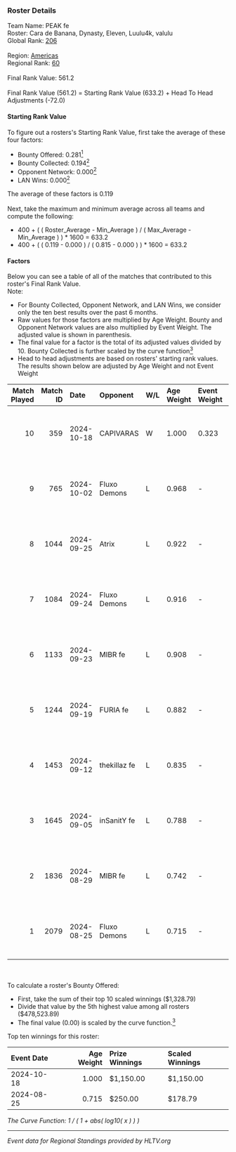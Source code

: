 ### Roster Details<br />
Team Name: PEAK fe<br />
Roster: Cara de Banana, Dynasty, Eleven, Luulu4k, valulu<br />
Global Rank: [206](../../standings_global_2024_11_06.md)<br />
<br />
Region: [Americas]( ../../standings_americas_2024_11_06.md)<br />
Regional Rank: [60]( ../../standings_americas_2024_11_06.md)<br />
<br />
Final Rank Value:  561.2<br />
<br />
Final Rank Value (561.2) = Starting Rank Value (633.2) + Head To Head Adjustments (-72.0)<br />

#### Starting Rank Value<br />
To figure out a rosters's Starting Rank Value, first take the average of these four factors:<br />
- Bounty Offered: 0.281[<sup>1</sup>](#table2)
- Bounty Collected: 0.194[<sup>2</sup>](#table1)
- Opponent Network: 0.000[<sup>2</sup>](#table1)
- LAN Wins: 0.000[<sup>2</sup>](#table1)

The average of these factors is 0.119<br />
<br />
Next, take the maximum and minimum average across all teams and compute the following:<br />
- 400 + ( ( Roster_Average - Min_Average ) / ( Max_Average - Min_Average ) ) * 1600 = 633.2
- 400 + ( ( 0.119 - 0.000 ) / ( 0.815 - 0.000 ) ) * 1600 = 633.2


#### Factors<br />
Below you can see a table of all of the matches that contributed to this roster's Final Rank Value.<br />
Note:<br />

- For Bounty Collected, Opponent Network, and LAN Wins, we consider only the ten best results over the past 6 months.
- Raw values for those factors are multiplied by Age Weight. Bounty and Opponent Network values are also multiplied by Event Weight. The adjusted value is shown in parenthesis.
- The final value for a factor is the total of its adjusted values divided by 10. Bounty Collected is further scaled by the curve function[<sup>3</sup>](#curveFunction)
- Head to head adjustments are based on rosters' starting rank values. The results shown below are adjusted by Age Weight and not Event Weight
<span id="table1"></span><br />


| Match Played | Match ID | Date       | Opponent     | W/L | Age Weight | Event Weight | Bounty Collected | Opponent Network | LAN Wins  | H2H Adj. | Roster                                           |
| -: | -: | :- | :- | :- | :- | :- | :- | :- | :- | -: | :- |
|           10 |      359 | 2024-10-18 | CAPIVARAS    | W   | 1.000      | 0.323        | 0.002 (0.001)    | 0.000 (0.000)    | 0 (0.000) |    12.16 | Cara de Banana, Dynasty, Eleven, Luulu4k, valulu |
|            9 |      765 | 2024-10-02 | Fluxo Demons | L   | 0.968      | -            | -                | -                | -         |    -7.59 | Cara de Banana, Dynasty, Eleven, Luulu4k, valulu |
|            8 |     1044 | 2024-09-25 | Atrix        | L   | 0.922      | -            | -                | -                | -         |   -10.25 | Cara de Banana, Dynasty, Eleven, Luulu4k, valulu |
|            7 |     1084 | 2024-09-24 | Fluxo Demons | L   | 0.916      | -            | -                | -                | -         |    -8.19 | Cara de Banana, Dynasty, Eleven, Luulu4k, valulu |
|            6 |     1133 | 2024-09-23 | MIBR fe      | L   | 0.908      | -            | -                | -                | -         |   -10.46 | Cara de Banana, Dynasty, Eleven, Luulu4k, valulu |
|            5 |     1244 | 2024-09-19 | FURIA fe     | L   | 0.882      | -            | -                | -                | -         |    -6.44 | Cara de Banana, Dynasty, Eleven, Luulu4k, valulu |
|            4 |     1453 | 2024-09-12 | thekillaz fe | L   | 0.835      | -            | -                | -                | -         |   -11.51 | Cara de Banana, Dynasty, Eleven, Luulu4k, valulu |
|            3 |     1645 | 2024-09-05 | inSanitY fe  | L   | 0.788      | -            | -                | -                | -         |   -11.10 | Cara de Banana, Dynasty, Eleven, Luulu4k, valulu |
|            2 |     1836 | 2024-08-29 | MIBR fe      | L   | 0.742      | -            | -                | -                | -         |    -9.63 | Cara de Banana, Dynasty, Eleven, Luulu4k, valulu |
|            1 |     2079 | 2024-08-25 | Fluxo Demons | L   | 0.715      | -            | -                | -                | -         |    -8.99 | Cara de Banana, Dynasty, Eleven, Luulu4k, valulu |

<br />
<span id="table2"></span><br />
To calculate a roster's Bounty Offered:<br />

- First, take the sum of their top 10 scaled winnings ($1,328.79)
- Divide that value by the 5th highest value among all rosters ($478,523.89)
- The final value (0.00) is scaled by the curve function.[<sup>3</sup>](#curveFunction)

Top ten winnings for this roster:<br />

| Event Date | Age Weight | Prize Winnings | Scaled Winnings |
| :- | -: | :- | :- |
| 2024-10-18 |      1.000 | $1,150.00      | $1,150.00       |
| 2024-08-25 |      0.715 | $250.00        | $178.79         |


<span id="curveFunction"></span>_The Curve Function: 1 / ( 1 + abs( log10( x ) ) )_<br />

---
_Event data for Regional Standings provided by HLTV.org_<br />
